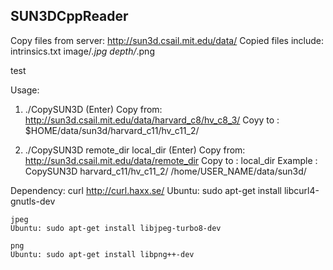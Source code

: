 ## SUN3DCppReader

Copy files from server:
	http://sun3d.csail.mit.edu/data/
Copied files include:
	intrinsics.txt
	image/*.jpg
	depth/*.png


test

Usage:

1. ./CopySUN3D (Enter)
	Copy from: http://sun3d.csail.mit.edu/data/harvard_c8/hv_c8_3/
	Coyy to  : $HOME/data/sun3d/harvard_c11/hv_c11_2/

2. ./CopySUN3D remote_dir local_dir (Enter)
	Copy from: http://sun3d.csail.mit.edu/data/remote_dir
	Copy to  : local_dir
	Example  : CopySUN3D harvard_c11/hv_c11_2/ /home/USER_NAME/data/sun3d/



Dependency:
	curl
	http://curl.haxx.se/
	Ubuntu: sudo apt-get install libcurl4-gnutls-dev

	jpeg
	Ubuntu: sudo apt-get install libjpeg-turbo8-dev

	png
	Ubuntu: sudo apt-get install libpng++-dev



